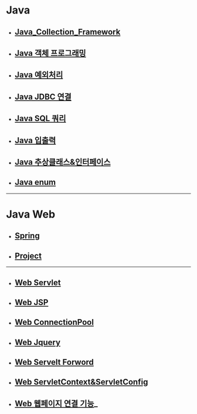 # Java

- ## [Java_Collection_Framework](./JAVA_Collection_Framework.md)

- ## [Java 객체 프로그래밍](./JAVA_객체_프로그래밍.md)

- ## [Java 예외처리](./JAVA_예외처리.md)

- ## [Java JDBC 연결](./JAVA_JDBC_연결.md)

- ## [Java SQL 쿼리](./JAVA_SQL_쿼리.md)

- ## [Java 입출력](./JAVA_입출력.md)

- ## [Java 추상클래스&인터페이스](./JAVA_추상클래스&인터페이스.md)

- ## [Java enum](./JAVA_참조_타입_열거.md)

___

# Java Web

- ## [Spring](./Spring)

- ## [Project](./Project)

---

- ## [Web Servlet](./Web_Servlet.md)

- ## [Web JSP](./Web_JSP.md)

- ## [Web ConnectionPool](./Web_ConnectionPool.md)

- ## [Web Jquery](./Web_Jquery.md)

- ## [Web Servelt Forword](./Web_Servlet_Forward.md)

- ## [Web ServletContext&ServletConfig](./Web_ServletContext_ServletConfig.md)

- ## [Web 웹페이지 연결 기능](./Web_%EC%9B%B9_%ED%8E%98%EC%9D%B4%EC%A7%80_%EC%97%B0%EA%B2%B0_%EA%B8%B0%EB%8A%A5.md)_
